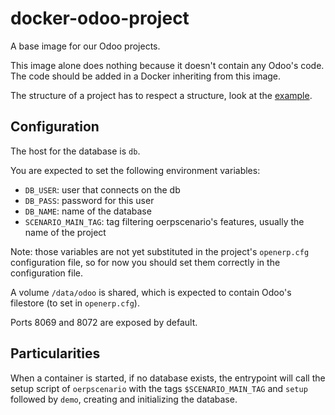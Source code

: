 # docker-odoo-project

A base image for our Odoo projects.

This image alone does nothing because it doesn't contain any Odoo's code. The
code should be added in a Docker inheriting from this image.

The structure of a project has to respect a structure, look at the [example](example).

## Configuration

The host for the database is `db`.

You are expected to set the  following environment variables:

* `DB_USER`: user that connects on the db
* `DB_PASS`: password for this user
* `DB_NAME`: name of the database
* `SCENARIO_MAIN_TAG`: tag filtering oerpscenario's features, usually the name of the project

Note: those variables are not yet substituted in the project's `openerp.cfg`
configuration file, so for now you should set them correctly in the
configuration file.

A volume `/data/odoo` is shared, which is expected to contain Odoo's filestore
(to set in `openerp.cfg`).

Ports 8069 and 8072 are exposed by default.

## Particularities

When a container is started, if no database exists, the entrypoint will call
the setup script of `oerpscenario` with the tags `$SCENARIO_MAIN_TAG` and
`setup` followed by `demo`, creating and initializing the database.
